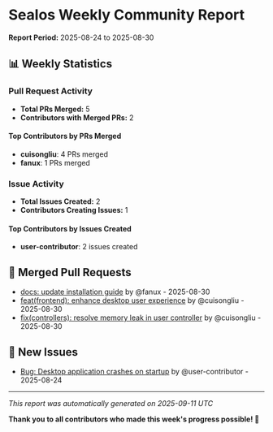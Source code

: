 # Sealos Weekly Community Report

**Report Period:** 2025-08-24 to 2025-08-30

## 📊 Weekly Statistics

### Pull Request Activity

- **Total PRs Merged:** 5
- **Contributors with Merged PRs:** 2

#### Top Contributors by PRs Merged

- **cuisongliu**: 4 PRs merged
- **fanux**: 1 PRs merged

### Issue Activity

- **Total Issues Created:** 2
- **Contributors Creating Issues:** 1

#### Top Contributors by Issues Created

- **user-contributor**: 2 issues created

## 🚀 Merged Pull Requests

- [docs: update installation guide](https://github.com/labring/sealos/pull/6036) by @fanux - 2025-08-30
- [feat(frontend): enhance desktop user experience](https://github.com/labring/sealos/pull/6034) by @cuisongliu - 2025-08-30
- [fix(controllers): resolve memory leak in user controller](https://github.com/labring/sealos/pull/6035) by @cuisongliu - 2025-08-30

## 🐛 New Issues

- [Bug: Desktop application crashes on startup](https://github.com/labring/sealos/issues/8034) by @user-contributor - 2025-08-24

---

*This report was automatically generated on 2025-09-11 UTC*

**Thank you to all contributors who made this week's progress possible! 🎉**
